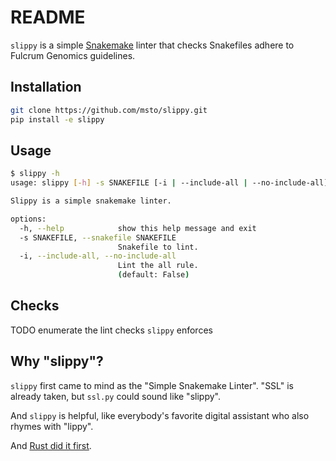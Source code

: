 # README

`slippy` is a simple [Snakemake](https://snakemake.readthedocs.io/en/stable/)
linter that checks Snakefiles adhere to Fulcrum Genomics guidelines.

## Installation

```sh
git clone https://github.com/msto/slippy.git
pip install -e slippy
```

## Usage

```sh
$ slippy -h
usage: slippy [-h] -s SNAKEFILE [-i | --include-all | --no-include-all]

Slippy is a simple snakemake linter.

options:
  -h, --help            show this help message and exit
  -s SNAKEFILE, --snakefile SNAKEFILE
                        Snakefile to lint.
  -i, --include-all, --no-include-all
                        Lint the all rule.
                        (default: False)
```

## Checks
TODO enumerate the lint checks `slippy` enforces

## Why "slippy"?

`slippy` first came to mind as the "Simple Snakemake Linter". "SSL" is already taken, but `ssl.py` could sound like "slippy". 

And `slippy` is helpful, like everybody's favorite digital assistant who also rhymes with "lippy".

And [Rust did it first](https://doc.rust-lang.org/stable/clippy/usage.html).

